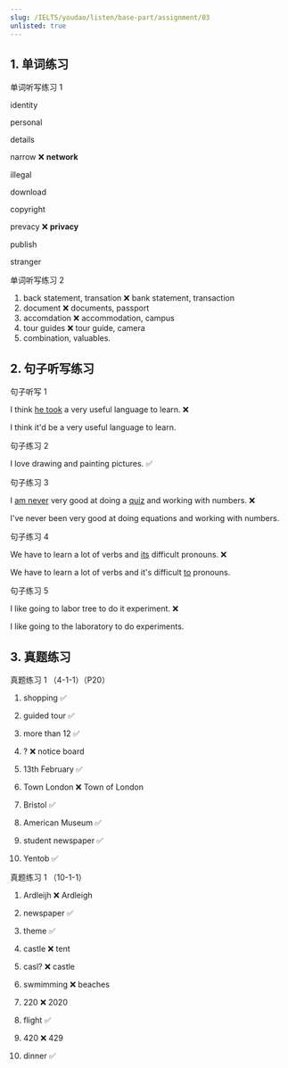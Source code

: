 ```yaml
---
slug: /IELTS/youdao/listen/base-part/assignment/03
unlisted: true
---
```


## 1. 单词练习

单词听写练习 1

identity

personal

details

narrow ❌ **network**

illegal

download

copyright

prevacy ❌ **privacy**

publish

stranger

单词听写练习 2

1. back statement, transation ❌ bank statement, transaction
2. document ❌ documents, passport
3. accomdation ❌ accommodation, campus 
4. tour guides ❌ tour guide, camera
5. combination, valuables.

## 2. 句子听写练习

句子听写 1

I think <u>he took</u> a very useful language to learn. ❌

I think it'd be a very useful language to learn.

句子练习 2

I love drawing and painting pictures. ✅

句子练习 3

I <u>am never</u> very good at doing a <u>quiz</u> and working with numbers. ❌

I've never been very good at doing equations and working with numbers.

句子练习 4

We have to learn a lot of verbs and <u>its</u> difficult pronouns. ❌

We have to learn a lot of verbs and it's difficult <u>to</u> pronouns.

句子练习 5

I like going to labor tree to do it experiment. ❌

I like going to the laboratory to do experiments.

## 3.  真题练习

真题练习 1 （4-1-1）（P20）

1. shopping ✅

2. guided tour ✅

3. more than 12 ✅

4. ? ❌ notice board

5. 13th February ✅

6. Town London ❌ Town of London

7. Bristol ✅

8. American Museum ✅

9. student newspaper ✅

10. Yentob ✅

真题练习 1 （10-1-1）

1. Ardleijh ❌ Ardleigh

2. newspaper ✅

3. theme ✅

4. castle ❌ tent

5. casl? ❌ castle

6. swmimming ❌ beaches

7. 220 ❌ 2020

8. flight ✅

9. 420 ❌ 429

10. dinner ✅



























